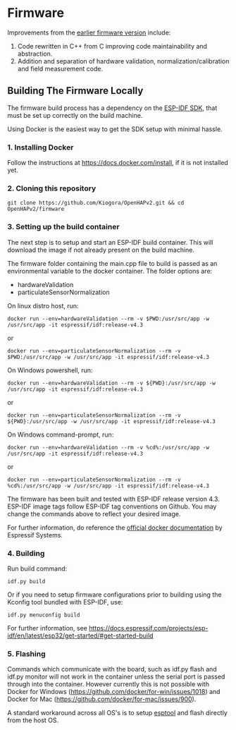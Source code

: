 # Firmware

Improvements from the [earlier firmware version](https://github.com/Kaiote-opensource/OpenHAP) include: 

1. Code rewritten in C++ from C improving code maintainability and abstraction.
2. Addition and separation of hardware validation, normalization/calibration and field measurement code.

##  Building The Firmware Locally

The firmware build process has a dependency on the [ESP-IDF SDK](https://github.com/espressif/esp-idf), that must be set up correctly on the build machine.

Using Docker is the easiest way to get the SDK setup with minimal hassle.

### 1. Installing Docker

Follow the instructions at https://docs.docker.com/install, if it is not installed yet.

### 2. Cloning this repository

```console
git clone https://github.com/Kiogora/OpenHAPv2.git && cd OpenHAPv2/firmware
```

### 3. Setting up the build container

The next step is to setup and start an ESP-IDF build container. This will download the image if not already present on the build machine.

The firmware folder containing the main.cpp file to build is passed as an environmental variable to the docker container. The folder options are:

- hardwareValidation
- particulateSensorNormalization

On linux distro host, run:

```console
docker run --env=hardwareValidation --rm -v $PWD:/usr/src/app -w /usr/src/app -it espressif/idf:release-v4.3
```
or
```console
docker run --env=particulateSensorNormalization --rm -v $PWD:/usr/src/app -w /usr/src/app -it espressif/idf:release-v4.3
```

On Windows powershell, run:

```console
docker run --env=hardwareValidation --rm -v ${PWD}:/usr/src/app -w /usr/src/app -it espressif/idf:release-v4.3
```
or
```console
docker run --env=particulateSensorNormalization --rm -v ${PWD}:/usr/src/app -w /usr/src/app -it espressif/idf:release-v4.3
```

On Windows command-prompt, run:

```console
docker run --env=hardwareValidation --rm -v %cd%:/usr/src/app -w /usr/src/app -it espressif/idf:release-v4.3
```
or
```console
docker run --env=particulateSensorNormalization --rm -v %cd%:/usr/src/app -w /usr/src/app -it espressif/idf:release-v4.3
```

The firmware has been built and tested with ESP-IDF release version 4.3. ESP-IDF image tags follow ESP-IDF tag conventions on Github. You may change the commands above to reflect your desired image.

For further information, do reference the [official docker documentation](https://docs.espressif.com/projects/esp-idf/en/latest/esp32/api-guides/tools/idf-docker-image.html) by Espressif Systems.


### 4. Building

Run build command:

```console
idf.py build
```

Or if you need to setup firmware configurations prior to building using the Kconfig tool bundled with ESP-IDF, use:

```console
idf.py menuconfig build
```

For further information, see https://docs.espressif.com/projects/esp-idf/en/latest/esp32/get-started/#get-started-build

### 5. Flashing

Commands which communicate with the board, such as idf.py flash and idf.py monitor will not work in the container unless the serial port is passed through into the container. However currently this is not possible with Docker for Windows (https://github.com/docker/for-win/issues/1018) and Docker for Mac (https://github.com/docker/for-mac/issues/900).

A standard workaround across all OS's is to setup [esptool](https://github.com/espressif/esptool) and flash directly from the host OS.
